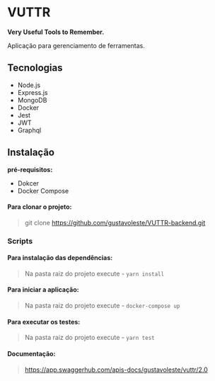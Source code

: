 # VUTTR

**Very Useful Tools to Remember.**

Aplicação para gerenciamento de ferramentas.

## Tecnologias

- Node.js
- Express.js
- MongoDB
- Docker
- Jest
- JWT
- Graphql

## Instalação

**pré-requisitos:**

- Dokcer
- Docker Compose

#### Para clonar o projeto:

> git clone https://github.com/gustavoleste/VUTTR-backend.git

### Scripts

#### Para instalação das dependências:

> Na pasta raiz do projeto execute - `yarn install`

#### Para iniciar a aplicação:

> Na pasta raiz do projeto execute - `docker-compose up`

#### Para executar os testes:

> Na pasta raiz do projeto execute - `yarn test`

#### Documentação:

> https://app.swaggerhub.com/apis-docs/gustavoleste/vuttr/2.0

